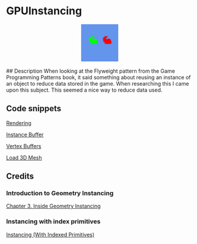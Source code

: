 # GPUInstancing
<p align="center">
  <img src="ReadMeImages/GPUInstance.png" width="100" title="hover text">
</p>
## Description
When looking at the Flyweight pattern from the Game Programming Patterns book, it said something about reusing an instance of an object to reduce data stored in the game. When researching this I came upon this subject. This seemed a nice way to reduce data used.

## Code snippets
[Rendering](https://github.com/SteveVerhoeven/GPUInstancing/blob/main/VanaheimEngine/RenderComponent.cpp)

[Instance Buffer](https://github.com/SteveVerhoeven/GPUInstancing/blob/main/VanaheimEngine/RenderComponent.cpp)

[Vertex Buffers](https://github.com/SteveVerhoeven/GPUInstancing/blob/main/VanaheimEngine/RenderComponent.cpp)

[Load 3D Mesh](https://github.com/SteveVerhoeven/GPUInstancing/blob/main/VanaheimEngine/ResourceManager.cpp)

## Credits
### Introduction to Geometry Instancing
[Chapter 3. Inside Geometry Instancing](https://developer.nvidia.com/gpugems/gpugems2/part-i-geometric-complexity/chapter-3-inside-geometry-instancing)

### Instancing with index primitives
[Instancing (With Indexed Primitives)](https://www.braynzarsoft.net/viewtutorial/q16390-33-instancing-with-indexed-primitives)
